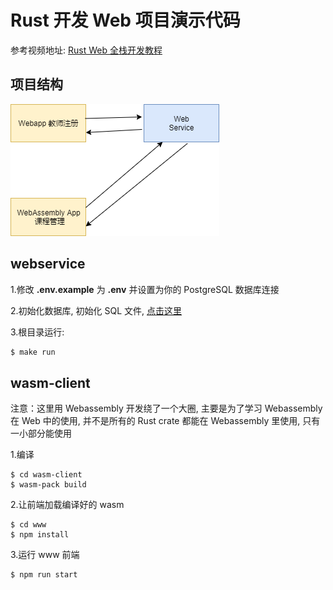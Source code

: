 # Rust 开发 Web 项目演示代码

参考视频地址: [Rust Web 全栈开发教程](https://www.bilibili.com/video/BV1RP4y1G7KF?p=17)

## 项目结构

<img src="./docs/power.png" style="max-width:100%;" />

## webservice

1.修改 <b>.env.example</b> 为 <b>.env</b> 并设置为你的 PostgreSQL 数据库连接

2.初始化数据库, 初始化 SQL 文件, [点击这里](./webservice/docs/)

3.根目录运行:

```bash
$ make run
```

## wasm-client

注意：这里用 Webassembly 开发绕了一个大圈, 主要是为了学习 Webassembly 在 Web 中的使用, 并不是所有的 Rust crate 都能在 Webassembly 里使用, 只有一小部分能使用

1.编译

```
$ cd wasm-client
$ wasm-pack build
```

2.让前端加载编译好的 wasm

```
$ cd www
$ npm install
```

3.运行 www 前端

```
$ npm run start
```
